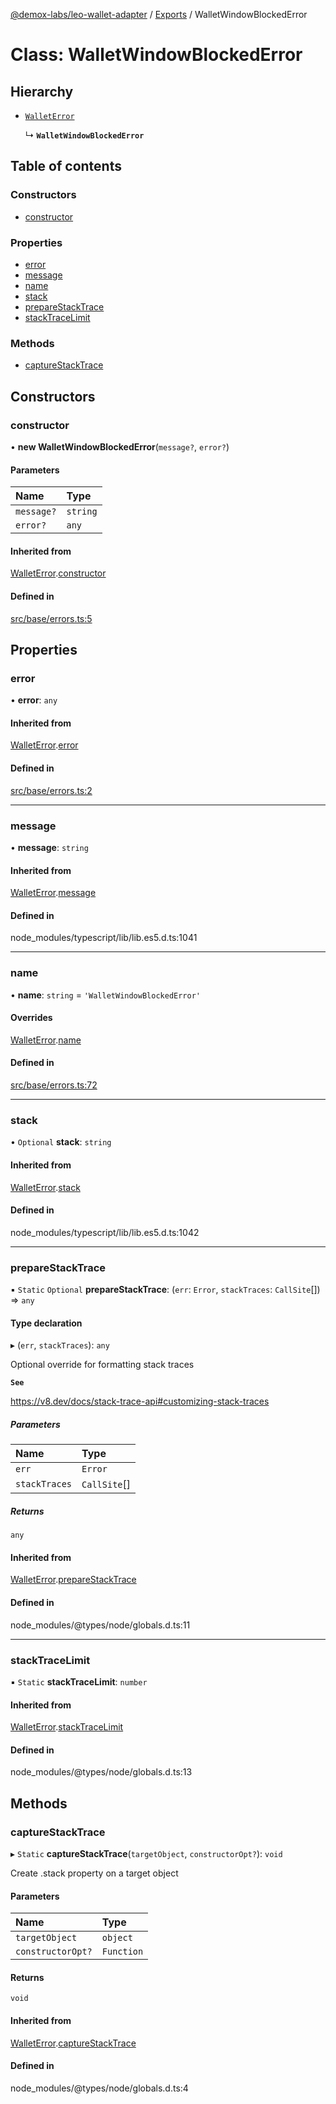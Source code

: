 [@demox-labs/leo-wallet-adapter](../README.md) / [Exports](../modules.md) / WalletWindowBlockedError

# Class: WalletWindowBlockedError

## Hierarchy

- [`WalletError`](WalletError.md)

  ↳ **`WalletWindowBlockedError`**

## Table of contents

### Constructors

- [constructor](WalletWindowBlockedError.md#constructor)

### Properties

- [error](WalletWindowBlockedError.md#error)
- [message](WalletWindowBlockedError.md#message)
- [name](WalletWindowBlockedError.md#name)
- [stack](WalletWindowBlockedError.md#stack)
- [prepareStackTrace](WalletWindowBlockedError.md#preparestacktrace)
- [stackTraceLimit](WalletWindowBlockedError.md#stacktracelimit)

### Methods

- [captureStackTrace](WalletWindowBlockedError.md#capturestacktrace)

## Constructors

### constructor

• **new WalletWindowBlockedError**(`message?`, `error?`)

#### Parameters

| Name | Type |
| :------ | :------ |
| `message?` | `string` |
| `error?` | `any` |

#### Inherited from

[WalletError](WalletError.md).[constructor](WalletError.md#constructor)

#### Defined in

[src/base/errors.ts:5](https://github.com/demox-labs/leo-wallet-adapter/blob/60deb2b/src/base/errors.ts#L5)

## Properties

### error

• **error**: `any`

#### Inherited from

[WalletError](WalletError.md).[error](WalletError.md#error)

#### Defined in

[src/base/errors.ts:2](https://github.com/demox-labs/leo-wallet-adapter/blob/60deb2b/src/base/errors.ts#L2)

___

### message

• **message**: `string`

#### Inherited from

[WalletError](WalletError.md).[message](WalletError.md#message)

#### Defined in

node_modules/typescript/lib/lib.es5.d.ts:1041

___

### name

• **name**: `string` = `'WalletWindowBlockedError'`

#### Overrides

[WalletError](WalletError.md).[name](WalletError.md#name)

#### Defined in

[src/base/errors.ts:72](https://github.com/demox-labs/leo-wallet-adapter/blob/60deb2b/src/base/errors.ts#L72)

___

### stack

• `Optional` **stack**: `string`

#### Inherited from

[WalletError](WalletError.md).[stack](WalletError.md#stack)

#### Defined in

node_modules/typescript/lib/lib.es5.d.ts:1042

___

### prepareStackTrace

▪ `Static` `Optional` **prepareStackTrace**: (`err`: `Error`, `stackTraces`: `CallSite`[]) => `any`

#### Type declaration

▸ (`err`, `stackTraces`): `any`

Optional override for formatting stack traces

**`See`**

https://v8.dev/docs/stack-trace-api#customizing-stack-traces

##### Parameters

| Name | Type |
| :------ | :------ |
| `err` | `Error` |
| `stackTraces` | `CallSite`[] |

##### Returns

`any`

#### Inherited from

[WalletError](WalletError.md).[prepareStackTrace](WalletError.md#preparestacktrace)

#### Defined in

node_modules/@types/node/globals.d.ts:11

___

### stackTraceLimit

▪ `Static` **stackTraceLimit**: `number`

#### Inherited from

[WalletError](WalletError.md).[stackTraceLimit](WalletError.md#stacktracelimit)

#### Defined in

node_modules/@types/node/globals.d.ts:13

## Methods

### captureStackTrace

▸ `Static` **captureStackTrace**(`targetObject`, `constructorOpt?`): `void`

Create .stack property on a target object

#### Parameters

| Name | Type |
| :------ | :------ |
| `targetObject` | `object` |
| `constructorOpt?` | `Function` |

#### Returns

`void`

#### Inherited from

[WalletError](WalletError.md).[captureStackTrace](WalletError.md#capturestacktrace)

#### Defined in

node_modules/@types/node/globals.d.ts:4
